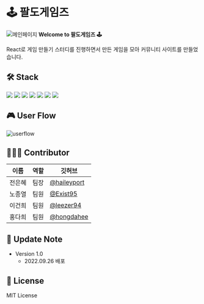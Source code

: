 # 🕹️ 팔도게임즈

![메인페이지](https://user-images.githubusercontent.com/50188104/192190656-ede55bd2-f9bf-464e-9ac6-7992ff2a84bc.png)
**Welcome to 팔도게임즈 🕹️**

React로 게임 만들기 스터디를 진행하면서 만든 게임을 모아 커뮤니티 사이트를 만들었습니다.

## 🛠️ Stack

![](https://img.shields.io/badge/Next.js-000000?style-for-the-badge&&logo=Next.js&logoColor=white) ![](https://img.shields.io/badge/React-61DAFB?style-for-the-badge&&logo=React&logoColor=black) ![](https://img.shields.io/badge/Recoil-000000?style-for-the-badge&&logo=Recoil&logoColor=white) ![](https://img.shields.io/badge/StyledComponentes-DB7093?style-for-the-badge&&logo=Styled-components&logoColor=white) ![](https://img.shields.io/badge/Prisma-2D3748?style-for-the-badge&&logo=Prisma&logoColor=white) ![](https://img.shields.io/badge/PlanetScale-000000?style-for-the-badge&&logo=PlanetScale&logoColor=white) ![](https://img.shields.io/badge/Vercel-000000?style-for-the-badge&&logo=Vercel&logoColor=white)

## 🎮 User Flow

![userflow](https://velog.velcdn.com/images/partyqueen/post/38ababae-7cbc-4015-9a33-29d1b956fabc/image.png)

## 🧑🏻‍💻 Contributor

| 이름   | 역할 | 깃허브                                       |
| ------ | ---- | -------------------------------------------- |
| 전은혜 | 팀장 | [@haileyport](https://github.com/haileyport) |
| 노종열 | 팀원 | [@Exist95](https://github.com/Exist95)       |
| 이건희 | 팀원 | [@leezer94](https://github.com/leezer94)     |
| 홍다희 | 팀원 | [@hongdahee](https://github.com/hongdahee)   |

## 📖 Update Note

- Version 1.0
  - 2022.09.26 배포

## 🔰 License

MIT License
